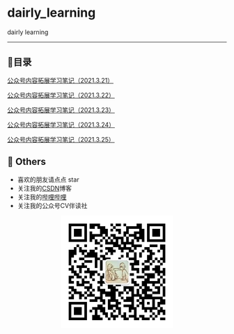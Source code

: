 # dairly_learning
dairly learning

------



## :paperclip:目录

[公众号内容拓展学习笔记（2021.3.21）](notes/0321.md)

[公众号内容拓展学习笔记（2021.3.22）](notes/0322.md)

[公众号内容拓展学习笔记（2021.3.23）](notes/0323.md)

[公众号内容拓展学习笔记（2021.3.24）](notes/0324.md)

[公众号内容拓展学习笔记（2021.3.25）](notes/0325.md)



## :paperclip:  Others

- 喜欢的朋友请点点 star
- 关注我的[CSDN](https://mp.csdn.net/console/article)博客
- 关注我的[哔哩哔哩](https://space.bilibili.com/424394389?spm_id_from=333.788.b_765f7570696e666f.1)
- 关注我的公众号CV伴读社



<div align=center><img src="https://github.com/xiaoxuebajie/LeetCode/raw/master/solution_python/images/qrcode.jpg" style='zoom:100%'>
